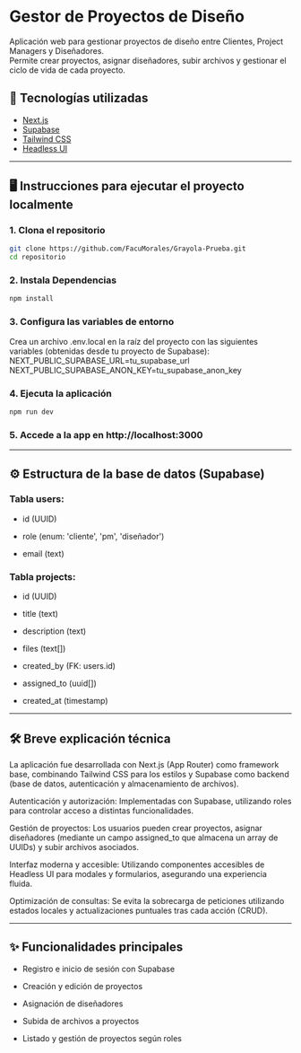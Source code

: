 # Gestor de Proyectos de Diseño

Aplicación web para gestionar proyectos de diseño entre Clientes, Project Managers y Diseñadores.  
Permite crear proyectos, asignar diseñadores, subir archivos y gestionar el ciclo de vida de cada proyecto.

## 🚀 Tecnologías utilizadas

- [Next.js](https://nextjs.org/)
- [Supabase](https://supabase.com/)
- [Tailwind CSS](https://tailwindcss.com/)
- [Headless UI](https://headlessui.dev/)

---

## 🖥️ Instrucciones para ejecutar el proyecto localmente

### 1. Clona el repositorio

```bash
git clone https://github.com/FacuMorales/Grayola-Prueba.git
cd repositorio
```

### 2. Instala Dependencias

```bash
npm install
```

### 3. Configura las variables de entorno

Crea un archivo .env.local en la raíz del proyecto con las siguientes variables (obtenidas desde tu proyecto de Supabase):
NEXT_PUBLIC_SUPABASE_URL=tu_supabase_url
NEXT_PUBLIC_SUPABASE_ANON_KEY=tu_supabase_anon_key

### 4. Ejecuta la aplicación

```bash
npm run dev
```

### 5. Accede a la app en http://localhost:3000

---

## ⚙️ Estructura de la base de datos (Supabase)

### Tabla users:

- id (UUID)

- role (enum: 'cliente', 'pm', 'diseñador')

- email (text)

### Tabla projects:

- id (UUID)

- title (text)

- description (text)

- files (text[])

- created_by (FK: users.id)

- assigned_to (uuid[])

- created_at (timestamp)

---

## 🛠️ Breve explicación técnica

La aplicación fue desarrollada con Next.js (App Router) como framework base, combinando Tailwind CSS para los estilos y Supabase como backend (base de datos, autenticación y almacenamiento de archivos).

Autenticación y autorización:
Implementadas con Supabase, utilizando roles para controlar acceso a distintas funcionalidades.

Gestión de proyectos:
Los usuarios pueden crear proyectos, asignar diseñadores (mediante un campo assigned_to que almacena un array de UUIDs) y subir archivos asociados.

Interfaz moderna y accesible:
Utilizando componentes accesibles de Headless UI para modales y formularios, asegurando una experiencia fluida.

Optimización de consultas:
Se evita la sobrecarga de peticiones utilizando estados locales y actualizaciones puntuales tras cada acción (CRUD).

---

## ✨ Funcionalidades principales

- Registro e inicio de sesión con Supabase

- Creación y edición de proyectos

- Asignación de diseñadores

- Subida de archivos a proyectos

- Listado y gestión de proyectos según roles